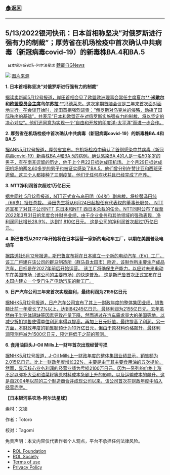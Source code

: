 ###  [:house:返回](README.md)
---


## 5/13/2022银河快讯：日本首相称坚决&#8221;对俄罗斯进行强有力的制裁&#8221;；厚劳省在机场检疫中首次确认中共病毒（新冠病毒covid-19）的新毒株BA.4和BA.5
` 日本银河系农场-阿尔法星球` [轉載自GNews](https://gnews.org/zh-hans/2519747/)

![](https://assets.gnews.org/wp-content/uploads/2022/05/Screen-Shot-2022-05-12-at-10.23.53-PM.png) 
[图片来源](https://news.yahoo.co.jp/articles/ca6b8cc7c43770ae60ba0fed0604b7c25560547d)
 
**1. 日本首相称坚决”对俄罗斯进行强有力的制裁”**
 
[据读卖新闻5月12号报道，岸田首相会见了欧盟欧洲理事会常任主席夏尔**·**米歇尔和欧盟委员会主席乌尔苏拉**·**冯德莱恩。这次定期首脑会议是三年来首次面对面地举行。在会谈开始时，岸田首相强烈谴责：”俄罗斯对乌克兰的侵略，动摇了国际秩序的基础”，并表示”日本和欧盟正在对俄罗斯实施强有力的制裁，将以坚定的决心对应”。他们还同意为实现一个”自由和开放的印度洋-太平洋”而进一步合作。](https://news.yahoo.co.jp/articles/381c1607e86f5d16b042ecd6d7b3396883bad885)
 
**2. 厚劳省在机场检疫中首次确认中共病毒（新冠病毒covid-19）的新毒株BA.4和BA.5**
 
[据ANN5月12号报道，厚劳省宣布，在机场检疫中确认了首例感染中共病毒（新冠病毒covid-19）新毒株BA.4和BA.5的病例。确认感染BA.4的人是一名50多岁的男子，有在南非逗留的历史，他于上个月22日抵达成田机场。上个月29日抵达成田机场的两名60多岁的男子也被证实感染了BA.5。他们曾分别在赞比亚和西班牙逗留。这三个人都接种了三剂疫苗，他们无任何症状并且已经完成了疗养。](https://news.yahoo.co.jp/articles/3c1593fa9c35a7ca89dc9ea5c295525fb2f35452)
 
**3. NTT净利润首次超过1万亿日元**
 
[据共同社 5月12号报道，NTT正式宣布岛田明（64岁）副总裁，将接替泽田纯（66岁）担任总裁。 泽田先生将从6月24日起担任有代表权的董事长职务。 NTT还宣布了对其子公司NTT 东日本和NTT 西日本总裁的任命。NTT同时公布了截至2022年3月31日的年度合并财务业绩，由于企业业务和其他领域的强劲表现，净利润同比增长28.9%，达到11,810亿日元。 这是公司的净利润首次超过1万亿日元。](https://news.yahoo.co.jp/articles/8e2b8830c95a450cfad1f4459ec0da729470c2cf)
 
**4. 斯巴鲁将从2027年开始将在日本运营一家新的电动车工厂，以期在美国普及电动车**
 
[据路透社5月12号报道，斯巴鲁宣布将在日本建立一个新的电动汽车（EV）工厂。 该工厂将建在该公司的群马制造所（群马县太田市）附近，该制作所主要生产成品汽车，目标是在2027年前后开始运营。 该工厂将确保生产能力，以应对未来电动车在美国市场（该公司的主要市场）的快速普及。 这是斯巴鲁首次正式宣布在日本国内建立一个专门生产电动汽车的新工厂。](https://news.yahoo.co.jp/articles/0493f6f2352ce1131b016f381399a0cd94f38dd7)
 
**5. 日产汽车公司三年来首次实现盈利，最终利润为2155亿日元**
 
[据NHK5月12号报道，日产汽车公司宣布了其上一财政年度的整体集团业绩，销售额比前一年增长了7%以上，达到84245亿日元，最终利润为2155亿日元。去年虽然由于半导体短缺等因素导致产量下降，然而通过在汽车需求量大的美国等地，以减少折扣销售使得单位利润率得以提高，再加上日元贬值，最终提高了利润。另一方面，本财政年度的销售额预计为10万亿日元，但由于原材料价格飙升，最终利润预测将减为1500亿日元，预计将低于之前的预测。](https://www3.nhk.or.jp/news/html/20220512/k10013623581000.html)
 
**6. 食用油巨头J-Oil Mills上一财年首次出现经营亏损**
 
[据NHK5月12号报道，J-Oil Mills上一财政年度的整体集团业绩显示，销售额为2,015亿日元，比上一财政年度增长22%，主要是由于其主要食用油的五次提价。然而，显示核心业务利润的经营业绩为亏损2100万日元，因为一系列的价格上涨不足以弥补大豆和油菜籽等原材料成本急剧上升的影响，以及运输成本的飙升。这是自2004年以前的三个制造商合并成现公司以来，该公司首次在财政年度中陷入经营赤字。](https://www3.nhk.or.jp/news/html/20220512/k10013623591000.html)
 
**【日本银河系农场-阿尔法星球】**
 
素材：文德
 
作者：Totoro
 
校对：Tagomi

免责声明：本文内容仅代表作者个人观点，平台不承担任何法律风险。
  
- [ROL Foundation](https://rolfoundation.org/)
- [ROL Society](https://rolsociety.org/)
- [Terms of use](https://gnews.org/terms-of-use-3/)
- [Privacy Policy](https://gnews.org/privacy-policy/)
